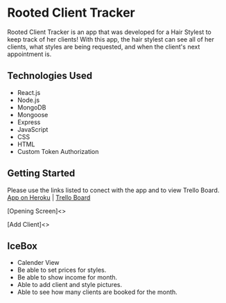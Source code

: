 # Rooted Client Tracker

Rooted Client Tracker is an app that was developed for a Hair Stylest to keep track of her clients! With this app, the hair stylest can see all of her clients, what styles are being requested, and when the client's next appointment is. 


## Technologies Used

- React.js
- Node.js
- MongoDB
- Mongoose
- Express
- JavaScript
- CSS
- HTML
- Custom Token Authorization


## Getting Started

Please use the links listed to conect with the app and to view Trello Board.
[App on Heroku](https://rooted-client-tracker.herokuapp.com) | [Trello Board](https://trello.com/b/uTjEa1Vx/client-tracker)

[Opening Screen]<>

[Add Client]<>


## IceBox 
- Calender View
- Be able to set prices for styles.
- Be able to show income for month.
- Able to add client and style pictures.
- Able to see how many clients are booked for the month. 
